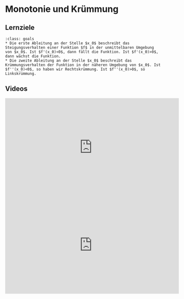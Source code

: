 # Monotonie und Krümmung

## Lernziele

```{admonition} Lernziele 
:class: goals
* Die erste Ableitung an der Stelle $x_0$ beschreibt das Steigungsverhalten einer Funktion $f$ in der unmittelbaren Umgebung von $x_0$. Ist $f'(x_0)<0$, dann fällt die Funktion. Ist $f'(x_0)>0$, dann wächst die Funktion.
* Die zweite Ableitung an der Stelle $x_0$ beschreibt das Krümmungsverhalten der Funktion in der näheren Umgebung von $x_0$. Ist $f''(x_0)<0$, so haben wir Rechtskrümmung. Ist $f''(x_0)>0$, so Linkskrümmung.
```

## Videos

<iframe width="560" height="315" src="https://www.youtube.com/embed/R0zBCociKiI" title="YouTube video player" frameborder="0" allow="accelerometer; autoplay; clipboard-write; encrypted-media; gyroscope; picture-in-picture; web-share" allowfullscreen></iframe>

<iframe width="560" height="315" src="https://www.youtube.com/embed/a1QIlo7Xf_A" title="YouTube video player" frameborder="0" allow="accelerometer; autoplay; clipboard-write; encrypted-media; gyroscope; picture-in-picture; web-share" allowfullscreen></iframe>